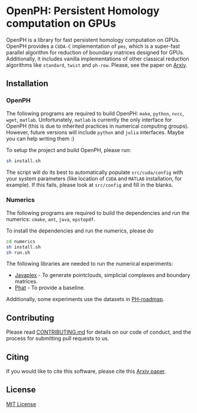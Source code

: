 # OpenPH: Persistent Homology computation on GPUs

OpenPH is a library for fast persistent homology computation on GPUs. OpenPH provides a `CUDA-C` implementation of `pms`, which is a super-fast parallel algorithm for reduction of boundary matrices designed for GPUs. Additionally, it includes vanilla implementations of other classical reduction algorithms like `standard`, `twist` and `ph-row`. Please, see the paper on [Arxiv](https://arxiv.org/abs/1708.04710). 

## Installation

### OpenPH

The following programs are required to build OpenPH: `make`, `python`, `nvcc`, `wget`, `matlab`. Unfortunately, `matlab` is currently the only interface for OpenPH (this is due to inherited practices in numerical computing groups). However, future versions will include `python` and `julia` interfaces. Maybe you can help writing them :)

To setup the project and build OpenPH, please run:

```bash
sh install.sh
```

The script will do its best to automatically populate `src/cuda/config` with your system parameters (like location of `CUDA` and `MATLAB` installation, for example). If this fails, please look at `src/config` and fill in the blanks. 

### Numerics

The following programs are required to build the dependencies and run the numerics: `cmake`, `ant`, `java`, `epstopdf`. 

To install the dependencies and run the numerics, please do

```bash
cd numerics
sh install.sh
sh run.sh
```

The following libraries are needed to run the numerical experiments:

* [Javaplex](https://github.com/appliedtopology/javaplex) - To generate pointclouds, simplicial complexes and boundary matrices.
* [Phat](https://bitbucket.org/phat-code/phat) - To provide a baseline.

Additionally, some experiments use the datasets in [PH-roadmap](https://github.com/n-otter/PH-roadmap).

## Contributing

Please read [CONTRIBUTING.md](https://gist.github.com/PurpleBooth/b24679402957c63ec426) for details on our code of conduct, and the process for submitting pull requests to us.

## Citing

If you would like to cite this software, please cite this [Arxiv paper](https://arxiv.org/abs/1708.04710). 

## License

[MIT License](https://github.com/rodrgo/openph/blob/master/LICENSE)

